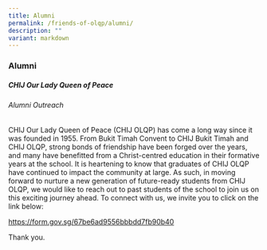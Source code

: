 ```yaml
---
title: Alumni
permalink: /friends-of-olqp/alumni/
description: ""
variant: markdown
---
```

### Alumni

##### CHIJ Our Lady Queen of Peace  
###### Alumni Outreach

  

CHIJ Our Lady Queen of Peace (CHIJ OLQP) has come a long way since it was founded in 1955. From Bukit Timah Convent to CHIJ Bukit Timah and CHIJ OLQP, strong bonds of friendship have been forged over the years, and many have benefitted from a Christ-centred education in their formative years at the school. It is heartening to know that graduates of CHIJ OLQP have continued to impact the community at large. As such, in moving forward to nurture a new generation of future-ready students from CHIJ OLQP, we would like to reach out to past students of the school to join us on this exciting journey ahead. To connect with us, we invite you to click on the link below:

https://form.gov.sg/67be6ad9556bbbdd7fb90b40  



  

Thank you.